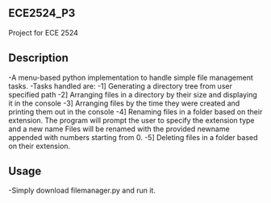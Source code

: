 ## ECE2524_P3
Project for ECE 2524

## Description
-A menu-based python implementation to handle simple file management tasks.
-Tasks handled are: 
                   -1] Generating a directory tree from user specified path
                   -2] Arranging files in a directory by their size and displaying it in the console
                   -3] Arranging files by the time they were created and printing them out in the console
                   -4] Renaming files in a folder based on their extension.
                      The program will prompt the user to specify the extension type and a new name
                      Files will be renamed with the provided newname appended with numbers starting from 0. 
                   -5] Deleting files in a folder based on their extension.
## Usage                   
-Simply download filemanager.py and run it.
